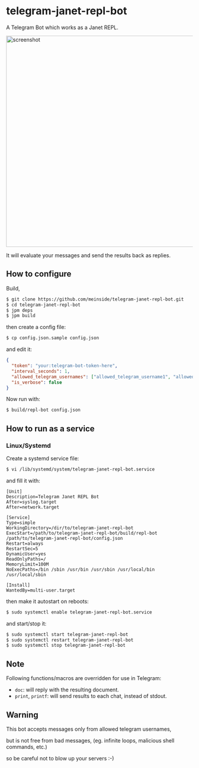 # telegram-janet-repl-bot

A Telegram Bot which works as a Janet REPL.

<img width="569" alt="screenshot" src="https://user-images.githubusercontent.com/185988/191209382-d77e0ff3-db08-4b7d-bad4-0fa1952da03e.png">

It will evaluate your messages and send the results back as replies.

## How to configure

Build,

```bash
$ git clone https://github.com/meinside/telegram-janet-repl-bot.git
$ cd telegram-janet-repl-bot
$ jpm deps
$ jpm build
```

then create a config file:

```bash
$ cp config.json.sample config.json
```

and edit it:

```json
{
  "token": "your:telegram-bot-token-here",
  "interval_seconds": 1,
  "allowed_telegram_usernames": ["allowed_telegram_username1", "allowed_telegram_username2"],
  "is_verbose": false
}
```

Now run with:

```bash
$ build/repl-bot config.json
```

## How to run as a service

### Linux/Systemd

Create a systemd service file:

```bash
$ vi /lib/systemd/system/telegram-janet-repl-bot.service
```

and fill it with:

```
[Unit]
Description=Telegram Janet REPL Bot
After=syslog.target
After=network.target

[Service]
Type=simple
WorkingDirectory=/dir/to/telegram-janet-repl-bot
ExecStart=/path/to/telegram-janet-repl-bot/build/repl-bot /path/to/telegram-janet-repl-bot/config.json
Restart=always
RestartSec=5
DynamicUser=yes
ReadOnlyPaths=/
MemoryLimit=100M
NoExecPaths=/bin /sbin /usr/bin /usr/sbin /usr/local/bin /usr/local/sbin

[Install]
WantedBy=multi-user.target
```

then make it autostart on reboots:

```bash
$ sudo systemctl enable telegram-janet-repl-bot.service
```

and start/stop it:

```bash
$ sudo systemctl start telegram-janet-repl-bot
$ sudo systemctl restart telegram-janet-repl-bot
$ sudo systemctl stop telegram-janet-repl-bot
```

## Note

Following functions/macros are overridden for use in Telegram:

- `doc`: will reply with the resulting document.
- `print`, `printf`: will send results to each chat, instead of stdout.

## Warning

This bot accepts messages only from allowed telegram usernames,

but is not free from bad messages, (eg. infinite loops, malicious shell commands, etc.)

so be careful not to blow up your servers :-)

